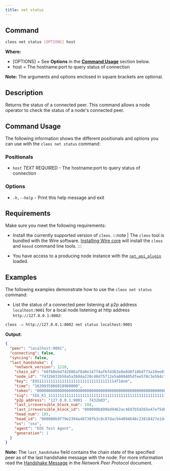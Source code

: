```yaml
---
title: net status
---
```



## Command
```sh
cleos net status [OPTIONS] host
```

**Where:**
* [OPTIONS] = See **Options** in the [**Command Usage**](#command-usage) section below.
* host = The hostname:port to query status of connection

**Note:** The arguments and options enclosed in square brackets are optional.

## Description
Returns the status of a connected peer. This command allows a node operator to check the status of a node's connected peer.

## Command Usage
The following information shows the different positionals and options you can use with the `cleos net status` command:

### Positionals
* `host` _TEXT_ REQUIRED - The hostname:port to query status of connection

### Options
* `-h,--help` - Print this help message and exit

## Requirements
Make sure you meet the following requirements:

* Install the currently supported version of `cleos`.
:::note
| The `cleos` tool is bundled with the Wire software. [Installing Wire core](/docs/getting-started/install-dependencies.md) will install the `cleos` and `keosd` command line tools.
:::

* You have access to a producing node instance with the [`net_api_plugin`](../../../nodeos/plugins/net-api-plugin.md) loaded.

## Examples
The following examples demonstrate how to use the `cleos net status` command:

* List the status of a connected peer listening at p2p address `localhost:9001` for a local node listening at http address `http://127.0.0.1:8002`:

```sh
cleos -u http://127.0.0.1:8002 net status localhost:9001
```
**Output:**
```json
{
  "peer": "localhost:9001",
  "connecting": false,
  "syncing": false,
  "last_handshake": {
    "network_version": 1210,
    "chain_id": "60fb0eb4742886af8a0e147f4af6fd363e8e8d8f18bdf73a10ee0134fec1c551",
    "node_id": "7432b032b50a5a3b04a220c48d75f12e5a089405dfee578c3e5b4cf46865e86e",
    "key": "EOS1111111111111111111111111111111114T1Anm",
    "time": "1620935866018960000",
    "token": "0000000000000000000000000000000000000000000000000000000000000000",
    "sig": "SIG_K1_111111111111111111111111111111111111111111111111111111111111111116uk5ne",
    "p2p_address": "127.0.0.1:9001 - 7432b03",
    "last_irreversible_block_num": 184,
    "last_irreversible_block_id": "000000b899bd9462ac4697b5d265e47ef5d88d5a66a24a1c2d37de7974fe32f5",
    "head_num": 185,
    "head_id": "000000b9f79e2394a48738fb3c8c87dac944094648c23818427e1d44375b6034",
    "os": "osx",
    "agent": "EOS Test Agent",
    "generation": 1
  }
}
```

**Note:** The `last_handshake` field contains the chain state of the specified peer as of the last handshake message with the node. For more information read the [Handshake Message](https://developers.eos.io/welcome/latest/protocol/network_peer_protocol#421-handshake-message) in the *Network Peer Protocol* document.
